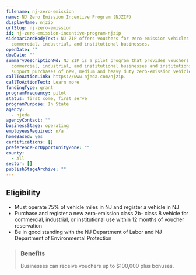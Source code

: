 ```yaml
---
filename: nj-zero-emission
name: NJ Zero Emission Incentive Program (NJZIP)
displayName: njzip
urlSlug: nj-zero-emission
id: nj-zero-emission-incentive-program-njzip
sidebarCardBodyText: NJ ZIP offers vouchers for zero-emission vehicles to
  commercial, industrial, and institutional businesses.
openDate: ""
dueDate: ""
summaryDescriptionMd: NJ ZIP is a pilot program that provides vouchers to
  commercial, industrial, and institutional businesses and institutions to
  support purchases of new, medium and heavy duty zero-emission vehicles.
callToActionLink: https://www.njeda.com/njzip.
callToActionText: Learn more
fundingType: grant
programFrequency: pilot
status: first come, first serve
programPurpose: In State
agency:
  - njeda
agencyContact: ""
businessStage: operating
employeesRequired: n/a
homeBased: yes
certifications: []
preferenceForOpportunityZone: ""
county:
  - All
sector: []
publishStageArchive: ""
---
```

## Eligibility

* Must operate 75% of vehicle miles in NJ and register a vehicle in NJ
* Purchase and register a new zero-emission class 2b- class 8 vehicle for commercial, industrial, or institutional use within 12 months of voucher reservation
* Be in good standing with the NJ Department of Labor and NJ Department of Environmental Protection

> ### Benefits
>
> Businesses can receive vouchers up to $100,000 plus bonuses.